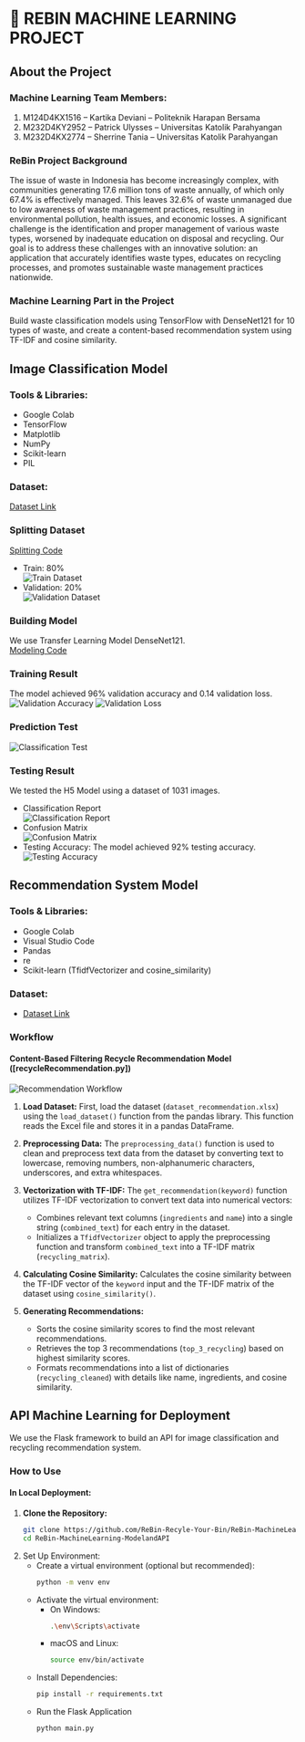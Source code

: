 # 🌱 REBIN MACHINE LEARNING PROJECT

## About the Project

### Machine Learning Team Members:
1. M124D4KX1516 – Kartika Deviani – Politeknik Harapan Bersama
2. M232D4KY2952 – Patrick Ulysses – Universitas Katolik Parahyangan
3. M232D4KX2774 – Sherrine Tania – Universitas Katolik Parahyangan

### ReBin Project Background
The issue of waste in Indonesia has become increasingly complex, with communities generating 17.6 million tons of waste annually, of which only 67.4% is effectively managed. This leaves 32.6% of waste unmanaged due to low awareness of waste management practices, resulting in environmental pollution, health issues, and economic losses. A significant challenge is the identification and proper management of various waste types, worsened by inadequate education on disposal and recycling. Our goal is to address these challenges with an innovative solution: an application that accurately identifies waste types, educates on recycling processes, and promotes sustainable waste management practices nationwide.

### Machine Learning Part in the Project
Build waste classification models using TensorFlow with DenseNet121 for 10 types of waste, and create a content-based recommendation system using TF-IDF and cosine similarity.

## Image Classification Model

### Tools & Libraries:
- Google Colab
- TensorFlow
- Matplotlib
- NumPy
- Scikit-learn
- PIL

### Dataset:
[Dataset Link](https://drive.google.com/drive/folders/1R5KiMunBInm5kznj8nmTd9YJwDePGQrp?usp=sharing)

### Splitting Dataset
[Splitting Code](splitting.ipynb)
- Train: 80% <br>
  ![Train Dataset](Images/train_dataset.png)
- Validation: 20% <br>
  ![Validation Dataset](Images/val_dataset.png)

### Building Model
We use Transfer Learning Model DenseNet121. <br>
[Modeling Code](WasteClassification_DenseNet121.ipynb)

### Training Result
The model achieved 96% validation accuracy and 0.14 validation loss. <br>
![Validation Accuracy](Images/accuracy.png) ![Validation Loss](Images/loss.png)

### Prediction Test
![Classification Test](Images/classification_test.png)

### Testing Result
We tested the H5 Model using a dataset of 1031 images.
- Classification Report <br>
  ![Classification Report](Images/classification_report.png)
- Confusion Matrix <br>
  ![Confusion Matrix](Images/confusion_matrix.png)
- Testing Accuracy: The model achieved 92% testing accuracy. <br>
  ![Testing Accuracy](Images/test_acc.png)

## Recommendation System Model

### Tools & Libraries:
- Google Colab
- Visual Studio Code
- Pandas
- re
- Scikit-learn (TfidfVectorizer and cosine_similarity)

### Dataset:
- [Dataset Link](https://github.com/ReBin-Recyle-Your-Bin/ReBin-MachineLearning-ModelandAPI/blob/master/dataset_recommendation.xlsx)

### Workflow

#### Content-Based Filtering Recycle Recommendation Model ([recycleRecommendation.py]) 
![Recommendation Workflow](Images/recomendation.png)

1. **Load Dataset:**
   First, load the dataset (`dataset_recommendation.xlsx`) using the `load_dataset()` function from the pandas library. This function reads the Excel file and stores it in a pandas DataFrame.

2. **Preprocessing Data:**
   The `preprocessing_data()` function is used to clean and preprocess text data from the dataset by converting text to lowercase, removing numbers, non-alphanumeric characters, underscores, and extra whitespaces.

3. **Vectorization with TF-IDF:**
   The `get_recommendation(keyword)` function utilizes TF-IDF vectorization to convert text data into numerical vectors:
   - Combines relevant text columns (`ingredients` and `name`) into a single string (`combined_text`) for each entry in the dataset.
   - Initializes a `TfidfVectorizer` object to apply the preprocessing function and transform `combined_text` into a TF-IDF matrix (`recycling_matrix`).

4. **Calculating Cosine Similarity:**
   Calculates the cosine similarity between the TF-IDF vector of the `keyword` input and the TF-IDF matrix of the dataset using `cosine_similarity()`.

5. **Generating Recommendations:**
   - Sorts the cosine similarity scores to find the most relevant recommendations.
   - Retrieves the top 3 recommendations (`top_3_recycling`) based on highest similarity scores.
   - Formats recommendations into a list of dictionaries (`recycling_cleaned`) with details like name, ingredients, and cosine similarity.

## API Machine Learning for Deployment

We use the Flask framework to build an API for image classification and recycling recommendation system.

### How to Use

#### In Local Deployment:

1. **Clone the Repository:**
   ```bash
   git clone https://github.com/ReBin-Recyle-Your-Bin/ReBin-MachineLearning-ModelandAPI.git
   cd ReBin-MachineLearning-ModelandAPI

2. Set Up Environment:
   - Create a virtual environment (optional but recommended):
     ```bash
     python -m venv env

    - Activate the virtual environment:
         - On Windows:
           ```bash
           .\env\Scripts\activate
         - macOS and Linux:
           ```bash
           source env/bin/activate
    - Install Dependencies:
       ```bash
       pip install -r requirements.txt
    - Run the Flask Application
       ```bash
       python main.py

